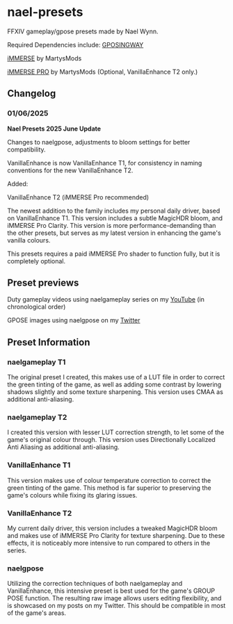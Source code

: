 # nael-presets
FFXIV gameplay/gpose presets made by Nael Wynn.

Required Dependencies include:
[GPOSINGWAY](https://github.com/gposingway/gposingway)

[iMMERSE](https://github.com/martymcmodding/iMMERSE) by MartysMods

[iMMERSE PRO](https://www.patreon.com/c/mcflypg/home) by MartysMods (Optional, VanillaEnhance T2 only.)

## Changelog
### 01/06/2025
**Nael Presets 2025 June Update**

Changes to naelgpose, adjustments to bloom settings for better compatibility.

VanillaEnhance is now VanillaEnhance T1, for consistency in naming conventions for the new VanillaEnhance T2.


Added: 

VanillaEnhance T2 (iMMERSE Pro recommended)

The newest addition to the family includes my personal daily driver, based on VanillaEnhance T1. This version includes a subtle MagicHDR bloom, and iMMERSE Pro Clarity. This version is more performance-demanding than the other presets, but serves as my latest version in enhancing the game's vanilla colours.

This presets requires a paid iMMERSE Pro shader to function fully, but it is completely optional.

## Preset previews

Duty gameplay videos using naelgameplay series on my [YouTube](https://www.youtube.com/@nael-is-not-wynning/videos) (in chronological order)

GPOSE images using naelgpose on my [Twitter](https://x.com/naelwynn_xiv)


## Preset Information

### naelgameplay T1

The original preset I created, this makes use of a LUT file in order to correct the green tinting of the game, as well as adding some contrast by lowering shadows slightly and some texture sharpening. This version uses CMAA as additional anti-aliasing.


### naelgameplay T2

I created this version with lesser LUT correction strength, to let some of the game's original colour through. This version uses Directionally Localized Anti Aliasing as additional anti-aliasing.


### VanillaEnhance T1

This version makes use of colour temperature correction to correct the green tinting of the game. This method is far superior to preserving the game's colours while fixing its glaring issues.


### VanillaEnhance T2

My current daily driver, this version includes a tweaked MagicHDR bloom and makes use of iMMERSE Pro Clarity for texture sharpening. Due to these effects, it is noticeably more intensive to run compared to others in the series.


### naelgpose

Utilizing the correction techniques of both naelgameplay and VanillaEnhance, this intensive preset is best used for the game's GROUP POSE function. The resulting raw image allows users editing flexibility, and is showcased on my posts on my Twitter. This should be compatible in most of the game's areas. 

